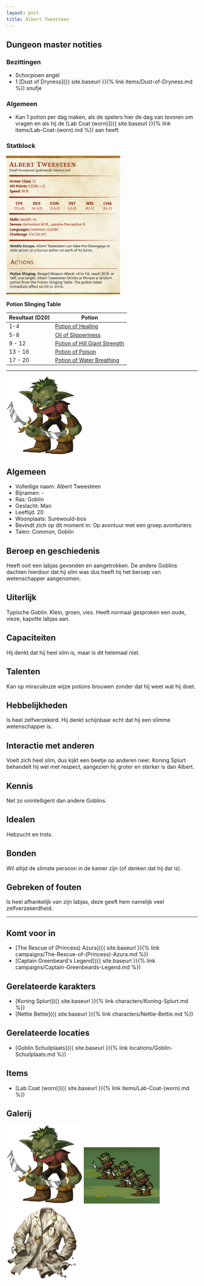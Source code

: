 ```yaml
---
layout: post
title: Albert Tweesteen
---
```


## Dungeon master notities

### Bezittingen
* Schorpioen angel
* 1 [Dust of Dryness]({{ site.baseurl }}{% link items/Dust-of-Dryness.md %}) snufje

### Algemeen
* Kan 1 potion per dag maken, als de spelers hier de dag van tevoren om vragen en als hij de [Lab Coat (worn)]({{ site.baseurl }}{% link items/Lab-Coat-(worn).md %}) aan heeft

### Statblock
<img src="../images/Albert Tweesteen Statblock.png" alt="Albert Tweesteen Statblock" width=300>

**Potion Slinging Table**

Resultaat (D20) | Potion
---     |---
1-4     | [Potion of Healing](https://www.dndbeyond.com/magic-items/4708-potion-of-healing)
5-8     | [Oil of Slipperiness](https://www.dndbeyond.com/magic-items/4689-oil-of-slipperiness)
9 - 12  | [Potion of Hill Giant Strength](https://www.dndbeyond.com/magic-items/4706-potion-of-hill-giant-strength)
13 - 16 | [Potion of Poison](https://www.dndbeyond.com/magic-items/4712-potion-of-poison)
17 - 20 | [Potion of Water Breathing](https://www.dndbeyond.com/magic-items/4715-potion-of-water-breathing)

---

<img src="../images/Goblin.png" alt="Albert Tweesteen" width=200>

## Algemeen
* Volledige naam: Albert Tweesteen
* Bijnamen: -
* Ras: Goblin
* Geslacht: Man
* Leeftijd: 20
* Woonplaats: Surewould-bos
* Bevindt zich op dit moment in: Op avontuur met een groep avonturiers
* Talen: Common, Goblin

## Beroep en geschiedenis
Heeft ooit een labjas gevonden en aangetrokken. De andere Goblins dachten hierdoor dat hij slim was dus heeft hij het beroep van wetenschapper aangenomen.

## Uiterlijk
Typische Goblin. Klein, groen, vies. Heeft normaal gesproken een oude, vieze, kapotte labjas aan.

## Capaciteiten
Hij denkt dat hij heel slim is, maar is dit helemaal niet.

## Talenten
Kan op miraculeuze wijze potions brouwen zonder dat hij weet wat hij doet.

## Hebbelijkheden
Is heel zelfverzekerd. Hij denkt schijnbaar echt dat hij een slimme wetenschapper is.

## Interactie met anderen
Voelt zich heel slim, dus kijkt een beetje op anderen neer. Koning Splurt behandelt hij wel met respect, aangezien hij groter en sterker is dan Albert.

## Kennis
Net zo onintelligent dan andere Goblins.

## Idealen
Hebzucht en trots.

## Bonden
Wil altijd de slimste persoon in de kamer zijn (of denken dat hij dat is).

## Gebreken of fouten
Is heel afhankelijk van zijn labjas, deze geeft hem namelijk veel zelfverzekerdheid.

---

## Komt voor in
* [The Rescue of (Princess) Azura]({{ site.baseurl }}{% link campaigns/The-Rescue-of-(Princess)-Azura.md %})
* [Captain Greenbeard's Legend]({{ site.baseurl }}{% link campaigns/Captain-Greenbeards-Legend.md %})

## Gerelateerde karakters
* [Koning Splurt]({{ site.baseurl }}{% link characters/Koning-Splurt.md %})
* [Nettie Bettie]({{ site.baseurl }}{% link characters/Nettie-Bettie.md %})

## Gerelateerde locaties
* [Goblin Schuilplaats]({{ site.baseurl }}{% link locations/Goblin-Schuilplaats.md %})

## Items
* [Lab Coat (worn)]({{ site.baseurl }}{% link items/Lab-Coat-(worn).md %})

## Galerij
<img src="../images/Goblin.png" alt="Albert Tweesteen zonder labjas" width=200>

<img src="../images/Goblin Gang.png" alt="Een groep Goblins" width=200>

<img src="../images/Lab Coat (Worn).png" alt="De labjas van Albert" width=200>